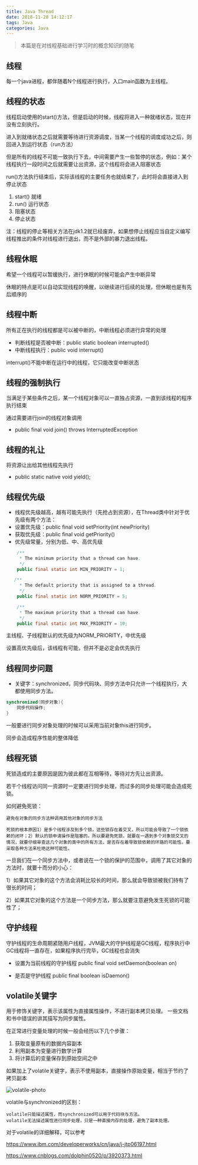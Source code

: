 ```yaml
---
title: Java Thread
date: 2018-11-28 14:12:17
tags: Java
categories: Java
---
```


> 本篇是在对线程基础进行学习时的概念知识的随笔

<!-- more -->

## 线程
每一个java进程，都伴随着N个线程进行执行，入口main函数为主线程。

## 线程的状态
线程启动使用的start()方法，但是启动的时候，线程将进入一种就绪状态，现在并没有立刻执行。

进入到就绪状态之后就需要等待进行资源调度，当某一个线程的调度成功之后，则回进入到运行状态（run方法）

但是所有的线程不可能一致执行下去，中间需要产生一些暂停的状态，例如：某个线程执行一段时间之后就需要让出资源，这个线程将会进入阻塞状态

run()方法执行结束后，实际该线程的主要任务也就结束了，此时将会直接进入到停止状态

1. start() 就绪
2. run() 运行状态
3. 阻塞状态
4. 停止状态

注：线程的停止等相关方法在jdk1.2就已经废弃，如果想停止线程应当自定义编写线程推出的条件对线程进行退出，而不是外部的暴力退出线程。

## 线程休眠
希望一个线程可以暂缓执行，进行休眠的时候可能会产生中断异常

休眠的特点是可以自动实现线程的唤醒，以继续进行后续的处理，但休眠也是有先后顺序的

## 线程中断
所有正在执行的线程都是可以被中断的，中断线程必须进行异常的处理
* 判断线程是否被中断：public static boolean interrupted()
* 中断线程执行：public void interrupt()

interrupt()不能中断在运行中的线程，它只能改变中断状态

## 线程的强制执行
当满足于某些条件之后，某一个线程对象可以一直独占资源，一直到该线程的程序执行结束

通过需要进行join的线程对象调用
* public final void join() throws InterruptedException 
  
## 线程的礼让
将资源让出给其他线程先执行
* public static native void yield();

## 线程优先级
* 线程优先级越高，越有可能先执行（先抢占到资源），在Thread类中针对于优先级有两个方法：
* 设置优先级：public final void setPriority(int newPriority)
* 获取优先级：public final void getPriority()
* 优先级常量，分别为低、中、高优先级
```java
    /**
     * The minimum priority that a thread can have.
     */
    public final static int MIN_PRIORITY = 1;

   /**
     * The default priority that is assigned to a thread.
     */
    public final static int NORM_PRIORITY = 5;

    /**
     * The maximum priority that a thread can have.
     */
    public final static int MAX_PRIORITY = 10;
```
主线程、子线程默认的优先级为NORM_PRIORITY，中优先级

设置高优先级后，该线程有可能，但并不是必定会优先执行


## 线程同步问题

* 关键字：synchronized，同步代码块、同步方法中只允许一个线程执行，大都使用同步方法。
```java
synchronized(同步对象){
    同步代码操作;
}
```
一般要进行同步对象处理的时候可以采用当前对象this进行同步。

同步会造成程序性能的整体降低


## 线程死锁

死锁造成的主要原因是因为彼此都在互相等待，等待对方先让出资源。

若干个线程访问同一资源时一定要进行同步处理，而过多的同步处理可能会造成死锁。

如何避免死锁：

    避免在对象的同步方法种调用其他对象的同步方法

    死锁的根本原因1）是多个线程涉及到多个锁，这些锁存在着交叉，所以可能会导致了一个锁依赖的闭环；2）默认的锁申请操作是阻塞的。所以要避免死锁，就要在一遇到多个对象锁交叉的情况，就要仔细审查这几个对象的类中的所有方法，是否存在着导致锁依赖的环路的可能性。要采取各种方法来杜绝这种可能性。


一旦我们在一个同步方法中，或者说在一个锁的保护的范围中，调用了其它对象的方法时，就要十而分的小心：

1）如果其它对象的这个方法会消耗比较长的时间，那么就会导致锁被我们持有了很长的时间；

2）如果其它对象的这个方法是一个同步方法，那么就要注意避免发生死锁的可能性了；

## 守护线程
守护线程的生命周期紧随用户线程，JVM最大的守护线程是GC线程，程序执行中GC线程将一直存在，如果程序执行完毕，GC线程也会消失

* 设置为当前线程的守护线程 public final void setDaemon(boolean on)

* 是否是守护线程 public final boolean isDaemon()

## volatile关键字
用于修饰关键字，表示该属性为直接属性操作，不进行副本拷贝处理。
一些文档和书中错误的讲其描写为同步属性。

在正常进行变量处理的时候一般会经历以下几个步骤：
1. 获取变量原有的数据内容副本
2. 利用副本为变量进行数学计算
3. 将计算后的变量保存到原始空间之中

如果加上了volatile关键字，表示不使用副本，直接操作原始变量，相当于节约了拷贝副本

![volatile-photo](/image/volatile.png)

volatile与synchronized的区别：

    volatile只能描述属性，而synchronized可以用于代码块与方法。
    volatile无法描述属性进行同步处理，只是一种直接内存的处理，避免了副本处理。

对于volatile的详细解释，可以参考

https://www.ibm.com/developerworks/cn/java/j-jtp06197.html

https://www.cnblogs.com/dolphin0520/p/3920373.html